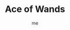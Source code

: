 ---
# basics
title     		 : "Ace of Wands"
token					 : 'wands-01'
card_type			 : '' # major, minor, court
layout				 : "tarot-card"
author    		 : 'me'
one_liner 		 : "Desire, inspiration, vision, creation, invention"
alt_names			 : ['Inspiration']
images				 : ['/assets/images/tarot/rws/rw-wands-01.jpg']
keywords			 : ['desire', 'inspiration', 'vision', 'creation', 'invention']
url						 : 'tarot/cards/wands-01'
aliases				 : ['wands-ace']

# password: 'foolish journey'
dropbox				 : 'https://www.dropbox.com/sh/bjb3640tv287f2j/AADQh92apjEoPKRSy3mcgHrwa?dl=0'

meaning_light  : "Being inspired. Identifying an important goal. Being given the opportunity to do whatever you want to do. Giving or receiving direction. Seeing a solution. Creating something new. Being aroused, sexually or creatively."

meaning_shadow : "Failing to take advantage of a great opportunity. Being ineffectual or lazy. Making an inadequate effort. Working toward a goal, but lacking the resources or initiative to achieve success. Setting inappropriate goals. Failing to take a stand."

# more detail
correspondence_planet 			: ""
correspondence_astrological : "Aries, Leo, Saggitarius"
correspondence_story 				: "The main character has an opportunity to join the story’s quest."
correspondence_affirmation 	: "I jump at the opportunity to pursue my heart’s desire."

advice_relationships 	 : "This could be the start of something big. It’s time to evaluate what you really want; once you do, you can decide whether or not this opportunity can take you there. Be careful: overwhelming attraction can distort good judgment."

advice_work 					 : "The only way to stop moving in circles is to define clear criteria for success. What’s the goal? What do you need in order to achieve it? What steps must be taken to get from A to B? This card heralds the need for absolute clarity. Anything less breeds confusion."

advice_spirituality 	 : "Where does your spiritual path lead? Walking a path without direction amounts to wandering in the wilderness: you may have some amazing experiences, but there’s no easy way to measure progress. What signs of evolution should you see as you grow?"

advice_personal_growth : "Where should you be in five years? In ten years? Rather than float like a leaf on the river, consider the value of setting standards for yourself. In addition to defining a direction, give yourself milestones to meet. Before you know it, your dreams will be realities."

advice_fortune_telling : "Someone has the “hots” for you. A new job offer is coming your way. Walk softly, and carry a big stick."

questions	: ["When you see the Ace, what’s your first impression? Is the Wand hovering there, waiting for you to take it? Is the hand offering you the Wand…or moving to hit you with it? What might that suggest about the nature of your desires?", "What do I really want, more than anything else?", "What happens if I let this opportunity pass me by?", "How clearly have I defined my directions, values, and goals?"]

# referenced in the symbols.toml data file
symbols	  : ['1', 'ace', 'wands', 'hand-of-god']

# metadata
suppress_topnav : true
related_cards 	: []

---